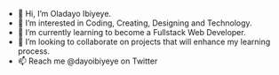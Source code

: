 - 👋 Hi, I’m Oladayo Ibiyeye.
- 👀 I’m interested in Coding, Creating, Designing and Technology.
- 🌱 I’m currently learning to become a Fullstack Web Developer.
- 💞️ I’m looking to collaborate on projects that will enhance my learning process.
- 📫 Reach me @dayoibiyeye on Twitter

<!---
olaibiyeye/olaibiyeye is a ✨ special ✨ repository because its `README.md` (this file) appears on your GitHub profile.
You can click the Preview link to take a look at your changes.
--->
